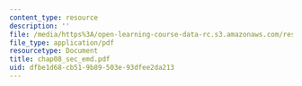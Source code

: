 ```yaml
---
content_type: resource
description: ''
file: /media/https%3A/open-learning-course-data-rc.s3.amazonaws.com/res-6-003-electromechanical-dynamics-spring-2009/dfbe1d68cb519b89503e93dfee2da213_chap08_sec_emd.pdf
file_type: application/pdf
resourcetype: Document
title: chap08_sec_emd.pdf
uid: dfbe1d68-cb51-9b89-503e-93dfee2da213
---
```

